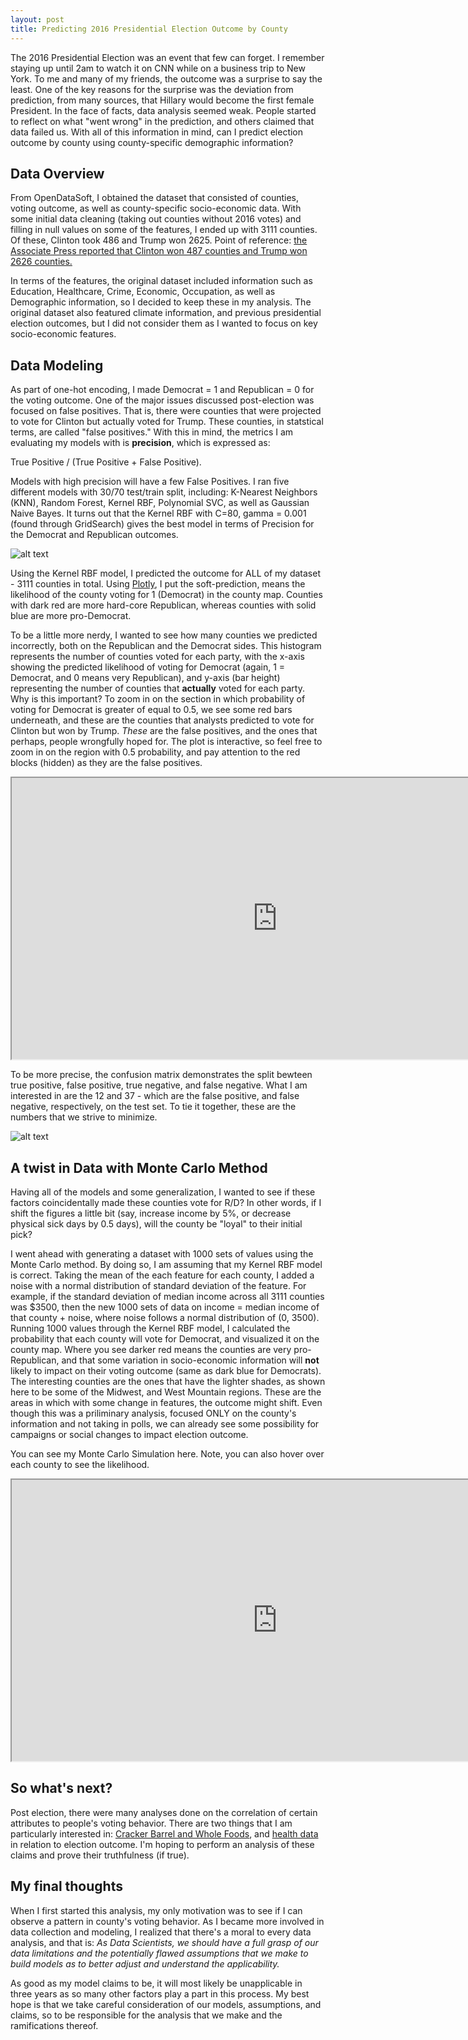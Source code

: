 ```yaml
---
layout: post
title: Predicting 2016 Presidential Election Outcome by County
---
```

The 2016 Presidential Election was an event that few can forget. I remember staying up until 2am to watch it on CNN while on a business trip to New York. To me and many of my friends, the outcome was a surprise to say the least. One of the key reasons for the surprise was the deviation from prediction, from many sources, that Hillary would become the first female President. In the face of facts, data analysis seemed weak. People started to reflect on what "went wrong" in the prediction, and others claimed that data failed us. With all of this information in mind, can I predict election outcome by county using county-specific demographic information? 

## Data Overview
From OpenDataSoft, I obtained the dataset that consisted of counties, voting outcome, as well as county-specific socio-economic data. With some initial data cleaning (taking out counties without 2016 votes) and filling in null values on some of the features, I ended up with 3111 counties. Of these, Clinton took 486 and Trump won 2625. Point of reference: [the Associate Press reported that Clinton won 487 counties and Trump won 2626 counties.](https://apnews.com/fb5a5f7da21d460bbffb6985cb01cb2c/trending-story-clinton-won-just-57-counties-untrue) 

In terms of the features, the original dataset included information such as Education, Healthcare, Crime, Economic, Occupation, as well as Demographic information, so I decided to keep these in my analysis. The original dataset also featured climate information, and previous presidential election outcomes, but I did not consider them as I wanted to focus on key socio-economic features. 

## Data Modeling
As part of one-hot encoding, I made Democrat = 1 and Republican = 0 for the voting outcome. One of the major issues discussed post-election was focused on false positives. That is, there were counties that were projected to vote for Clinton but actually voted for Trump. These counties, in statstical terms, are called "false positives." With this in mind, the metrics I am evaluating my models with is **precision**, which is expressed as: 

True Positive / (True Positive + False Positive). 

Models with high precision will have a few False Positives. I ran five different models with 30/70 test/train split, including: K-Nearest Neighbors (KNN), Random Forest, Kernel RBF, Polynomial SVC, as well as Gaussian Naive Bayes. It turns out that the Kernel RBF with C=80, gamma = 0.001 (found through GridSearch) gives the best model in terms of Precision for the Democrat and Republican outcomes. 

![alt text](https://github.com/mizhao2018/mizhao2018.github.io/blob/master/images/P3_ModelComparison.png?raw=true)

Using the Kernel RBF model, I predicted the outcome for ALL of my dataset - 3111 counties in total. Using [Plotly](https://plot.ly/#/), I put the soft-prediction, means the likelihood of the county voting for 1 (Democrat) in the county map. Counties with dark red are more hard-core Republican, whereas counties with solid blue are more pro-Democrat. 

To be a little more nerdy, I wanted to see how many counties we predicted incorrectly, both on the Republican and the Democrat sides. This histogram represents the number of counties voted for each party, with the x-axis showing the predicted likelihood of voting for Democrat (again, 1 = Democrat, and 0 means very Republican), and y-axis (bar height) representing the number of counties that **actually** voted for each party. Why is this important? To zoom in on the section in which probability of voting for Democrat is greater of equal to 0.5, we see some red bars underneath, and these are the counties that analysts predicted to vote for Clinton but won by Trump. *These* are the false positives, and the ones that perhaps, people wrongfully hoped for. The plot is interactive, so feel free to zoom in on the region with 0.5 probability, and pay attention to the red blocks (hidden) as they are the false positives. 

<iframe src="https://plot.ly/~mizhao2018/10/?share_key=SAuBNVpDX16ZImXw6jWJu4" width="850" height="450" ></iframe>

To be more precise, the confusion matrix demonstrates the split bewteen true positive, false positive, true negative, and false negative. What I am interested in are the 12 and 37 - which are the false positive, and false negative, respectively, on the test set. To tie it together, these are the numbers that we strive to minimize. 

![alt text](https://github.com/mizhao2018/mizhao2018.github.io/blob/master/images/P3_Confusion.png?raw=true)

## A twist in Data with Monte Carlo Method 
Having all of the models and some generalization, I wanted to see if these factors coincidentally made these counties vote for R/D? In other words, if I shift the figures a little bit (say, increase income by 5%, or decrease physical sick days by 0.5 days), will the county be "loyal" to their initial pick? 

I went ahead with generating a dataset with 1000 sets of values using the Monte Carlo method. By doing so, I am assuming that my Kernel RBF model is correct. Taking the mean of the each feature for each county, I added a noise with a normal distribution of standard deviation of the feature. For example, if the standard deviation of median income across all 3111 counties was $3500, then the new 1000 sets of data on income = median income of that county + noise, where noise follows a normal distribution of (0, 3500). Running 1000 values through the Kernel RBF model, I calculated the probability that each county will vote for Democrat, and visualized it on the county map. Where you see darker red means the counties are very pro-Republican, and that some variation in socio-economic information will **not** likely to impact on their voting outcome (same as dark blue for Democrats). The interesting counties are the ones that have the lighter shades, as shown here to be some of the Midwest, and West Mountain regions. These are the areas in which with some change in features, the outcome might shift. Even though this was a priliminary analysis, focused ONLY on the county's information and not taking in polls, we can already see some possibility for campaigns or social changes to impact election outcome. 

You can see my Monte Carlo Simulation here. Note, you can also hover over each county to see the likelihood.

<iframe src="https://plot.ly/~mizhao2018/14/?share_key=gR4GjjS0q1D9boMRXcmxpE" width="850" height="450" ></iframe>

## So what's next? 
Post election, there were many analyses done on the correlation of certain attributes to people's voting behavior. There are two things that I am particularly interested in: [Cracker Barrel and Whole Foods](https://twitter.com/Redistrict/status/796425128359972864), and [health data](https://www.economist.com/news/united-states/21710265-local-health-outcomes-predict-trumpward-swings-illness-indicator) in relation to election outcome. I'm hoping to perform an analysis of these claims and prove their truthfulness (if true). 

## My final thoughts
When I first started this analysis, my only motivation was to see if I can observe a pattern in county's voting behavior. As I became more involved in data collection and modeling, I realized that there's a moral to every data analysis, and that is: 
*As Data Scientists, we should have a full grasp of our data limitations and the potentially flawed assumptions that we make to build models as to better adjust and understand the applicability.* 

As good as my model claims to be, it will most likely be unapplicable in three years as so many other factors play a part in this process. My best hope is that we take careful consideration of our models, assumptions, and claims, so to be responsible for the analysis that we make and the ramifications thereof. 
